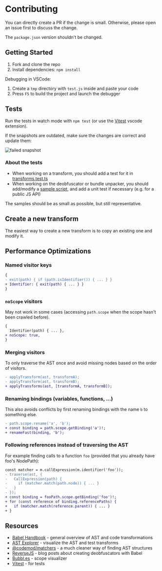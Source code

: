# Contributing

You can directly create a PR if the change is small. Otherwise, please open an issue first to discuss the change.

The `package.json` version shouldn't be changed.

## Getting Started

1. Fork and clone the repo
2. Install dependencies: `npm install`

Debugging in VSCode:

1. Create a `tmp` directory with `test.js` inside and paste your code
2. Press `F5` to build the project and launch the debugger

## Tests

Run the tests in watch mode with `npm test` (or use the [Vitest](https://marketplace.visualstudio.com/items?itemName=ZixuanChen.vitest-explorer) vscode extension).

If the snapshots are outdated, make sure the changes are correct and update them:

![failed snapshot](https://user-images.githubusercontent.com/55899582/219093007-825a5056-38a0-4e8b-8512-b56e20174885.png)

### About the tests

- When working on a transform, you should add a test for it in [transforms.test.ts](test/transforms.test.ts)
- When working on the deobfuscator or bundle unpacker, you should add/modify a [sample script](test/samples), and add a unit test if necessary (e.g. for a public JS API)

The samples should be as small as possible, but still representative.

## Create a new transform

The easiest way to create a new transform is to copy an existing one and modify it.

## Performance Optimizations

### Named visitor keys

```diff
{
- exit(path) { if (path.isIdentifier()) { ... } }
+ Identifier: { exit(path) { ... } }
}
```

### `noScope` visitors

May not work in some cases (accessing `path.scope` when the scope hasn't been crawled before).

```diff
{
  Identifier(path) { ... },
+ noScope: true,
}
```

### Merging visitors

To only traverse the AST once and avoid missing nodes based on the order of visitors.

```diff
- applyTransform(ast, transformA);
- applyTransform(ast, transformB);
+ applyTransforms(ast, [transformA, transformB]);
```

### Renaming bindings (variables, functions, ...)

This also avoids conflicts by first renaming bindings with the name `b` to something else.

```diff
- path.scope.rename('a', 'b');
+ const binding = path.scope.getBinding('a')!;
+ renameFast(binding, 'b');
```

### Following references instead of traversing the AST

For example finding calls to a function `foo` (provided that you already have foo's NodePath):

```diff
const matcher = m.callExpression(m.identifier('foo'));
- traverse(ast, {
-   CallExpression(path) {
-     if (matcher.match(path.node)) { ... }
-   }
- });
+ const binding = fooPath.scope.getBinding('foo')!;
+ for (const reference of binding.referencePaths) {
+   if (matcher.match(reference.parent)) { ... }
+ }
```

## Resources

- [Babel Handbook](https://github.com/jamiebuilds/babel-handbook/blob/master/translations/en/plugin-handbook.md) - general overview of AST and code transformations
- [AST Explorer](https://astexplorer.net/#/gist/b2ea907946274ad62ff348f403e58460/0cbd22f94e8b3231fef5d07eeb82d326798f7040) - visualize the AST and test transforms
- [@codemod/matchers](https://github.com/codemod-js/codemod/blob/main/packages/matchers/README.md) - a much cleaner way of finding AST structures
- [ReverseJS](https://steakenthusiast.github.io/) - blog posts about creating deobfuscators with Babel
- [Bubbl.es](https://jsbubbl.es) - scope visualizer
- [Vitest](https://vitest.dev/guide) - for tests
